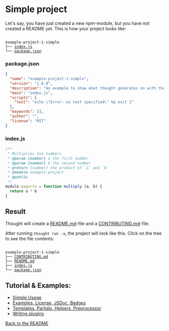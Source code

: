 # Simple project 

Let's say, you have just created a new npm-module, but you have not created a README yet. 
This is how your project looks like:

<pre><code>
example-project-1-simple
├── <a href="../examples/example-project-1-simple/index.js">index.js</a>
└── <a href="../examples/example-project-1-simple/package.json">package.json</a>
</code></pre>

### package.json  

```json
{
  "name": "example-project-1-simple",
  "version": "1.0.0",
  "description": "An example to show what thought generates on with the vanilla template.",
  "main": "index.js",
  "scripts": {
    "test": "echo \"Error: no test specified\" && exit 1"
  },
  "keywords": [],
  "author": "",
  "license": "MIT"
}

```


### index.js

```js
/**
 * Multiplies two numbers
 * @param {number} a the first number
 * @param {number} b the second number
 * @return {number} the product of `a` and `b`
 * @module example-project
 * @public
 */
module.exports = function multiply (a, b) {
  return a * b
}

```


## Result

Thought will create a [README.md](examples/example-project-1-simple/README.md)-file and a
[CONTRIBUTING.md](examples/example-project-1-simple/CONTRIBUTING.md)-file.

After running `thought run -a`, the project will look like this. Click on the tree to see the file contents:

<pre><code>
example-project-1-simple
├── <a href="../examples/example-project-1-simple/CONTRIBUTING.md">CONTRIBUTING.md</a>
├── <a href="../examples/example-project-1-simple/README.md">README.md</a>
├── <a href="../examples/example-project-1-simple/index.js">index.js</a>
└── <a href="../examples/example-project-1-simple/package.json">package.json</a>
</code></pre>

## Tutorial & Examples:

* [Simple Usage](example-project-1-simple.md)
* [Examples, License, JSDoc, Badges](example-project-2-example-license-jsdoc-badges.md)
* [Templates, Partials, Helpers, Preprocessor](example-project-3-templates-partials-helpers-preprocessor.md)
* [Writing plugins](example-project-4-writing-plugins.md)

[Back to the README](../README.md)